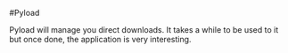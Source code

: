 #Pyload

Pyload will manage you direct downloads. It takes a while to be used to it but once done, the application is very interesting.

